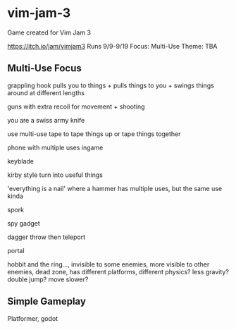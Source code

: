 # vim-jam-3

Game created for Vim Jam 3

https://itch.io/jam/vimjam3
Runs 9/9-9/19
Focus: Multi-Use
Theme: TBA

## Multi-Use Focus

grappling hook pulls you to things + pulls things to you + swings things around at different lengths

guns with extra recoil for movement + shooting

you are a swiss army knife

use multi-use tape to tape things up or tape things together

phone with multiple uses ingame

keyblade

kirby style turn into useful things

'everything is a nail' where a hammer has multiple uses, but the same use kinda

spork

spy gadget

dagger throw then teleport

portal

hobbit and the ring..., invisible to some enemies, more visible to other enemies, dead zone, has different platforms, different physics? less gravity? double jump? move slower?

## Simple Gameplay

Platformer, godot
